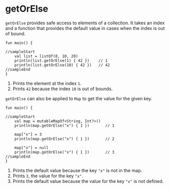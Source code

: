 # getOrElse

`getOrElse` provides safe access to elements of a collection. It takes an index and a function that provides the  default value 
in cases when the index is out of bound.

```run-kotlin
fun main() {

//sampleStart
    val list = listOf(0, 10, 20)
    println(list.getOrElse(1) { 42 })    // 1
    println(list.getOrElse(10) { 42 })   // 42
//sampleEnd
}
```

1. Prints the element at the index `1`.
2. Prints `42` because the index `10` is out of bounds. 

`getOrElse` can also be applied to `Map` to get the value for the given key. 

```run-kotlin
fun main() {

//sampleStart
    val map = mutableMapOf<String, Int?>()
    println(map.getOrElse("x") { 1 })       // 1
    
    map["x"] = 3
    println(map.getOrElse("x") { 1 })       // 2
    
    map["x"] = null
    println(map.getOrElse("x") { 1 })       // 3
//sampleEnd
}
```

1. Prints the default value because the key `"x"` is not in the map.
2. Prints `3`, the value for the key `"x"`.
3. Prints the default value because the value for the key `"x"` is not defined.
